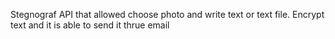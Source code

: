 Stegnograf API that allowed choose photo and write text or text file. Encrypt text and it is able to send it thrue email
